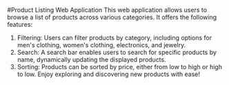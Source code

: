 #Product Listing Web Application
This web application allows users to browse a list of products across various categories. It offers the following features:

1. Filtering: Users can filter products by category, including options for men's clothing, women's clothing, electronics, and jewelry.
2. Search: A search bar enables users to search for specific products by name, dynamically updating the displayed products.
3. Sorting: Products can be sorted by price, either from low to high or high to low.
Enjoy exploring and discovering new products with ease!

